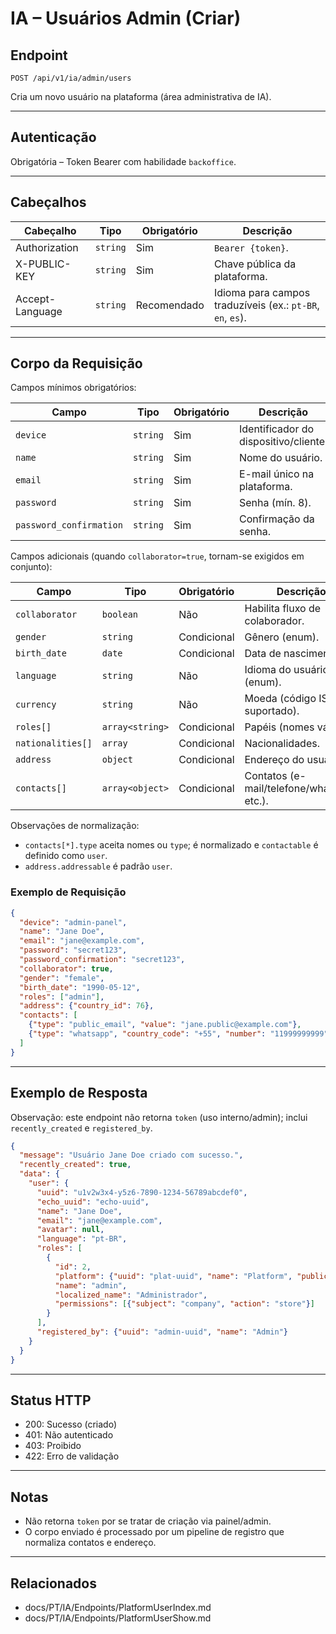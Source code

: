 # IA – Usuários Admin (Criar)

## Endpoint

`POST /api/v1/ia/admin/users`

Cria um novo usuário na plataforma (área administrativa de IA).

---

## Autenticação

Obrigatória – Token Bearer com habilidade `backoffice`.

---

## Cabeçalhos

| Cabeçalho | Tipo | Obrigatório | Descrição |
| --------- | ---- | ----------- | --------- |
| Authorization | `string` | Sim | `Bearer {token}`. |
| X-PUBLIC-KEY | `string` | Sim | Chave pública da plataforma. |
| Accept-Language | `string` | Recomendado | Idioma para campos traduzíveis (ex.: `pt-BR`, `en`, `es`). |

---

## Corpo da Requisição

Campos mínimos obrigatórios:

| Campo | Tipo | Obrigatório | Descrição |
| ----- | ---- | ----------- | --------- |
| `device` | `string` | Sim | Identificador do dispositivo/cliente. |
| `name` | `string` | Sim | Nome do usuário. |
| `email` | `string` | Sim | E-mail único na plataforma. |
| `password` | `string` | Sim | Senha (mín. 8). |
| `password_confirmation` | `string` | Sim | Confirmação da senha. |

Campos adicionais (quando `collaborator=true`, tornam-se exigidos em conjunto):

| Campo | Tipo | Obrigatório | Descrição |
| ----- | ---- | ----------- | --------- |
| `collaborator` | `boolean` | Não | Habilita fluxo de colaborador. |
| `gender` | `string` | Condicional | Gênero (enum). |
| `birth_date` | `date` | Condicional | Data de nascimento. |
| `language` | `string` | Não | Idioma do usuário (enum). |
| `currency` | `string` | Não | Moeda (código ISO suportado). |
| `roles[]` | `array<string>` | Condicional | Papéis (nomes válidos). |
| `nationalities[]` | `array` | Condicional | Nacionalidades. |
| `address` | `object` | Condicional | Endereço do usuário. |
| `contacts[]` | `array<object>` | Condicional | Contatos (e-mail/telefone/whatsapp, etc.). |

Observações de normalização:

- `contacts[*].type` aceita nomes ou `type`; é normalizado e `contactable` é definido como `user`.
- `address.addressable` é padrão `user`.

### Exemplo de Requisição

```json
{
  "device": "admin-panel",
  "name": "Jane Doe",
  "email": "jane@example.com",
  "password": "secret123",
  "password_confirmation": "secret123",
  "collaborator": true,
  "gender": "female",
  "birth_date": "1990-05-12",
  "roles": ["admin"],
  "address": {"country_id": 76},
  "contacts": [
    {"type": "public_email", "value": "jane.public@example.com"},
    {"type": "whatsapp", "country_code": "+55", "number": "11999999999"}
  ]
}
```

---

## Exemplo de Resposta

Observação: este endpoint não retorna `token` (uso interno/admin); inclui `recently_created` e `registered_by`.

```json
{
  "message": "Usuário Jane Doe criado com sucesso.",
  "recently_created": true,
  "data": {
    "user": {
      "uuid": "u1v2w3x4-y5z6-7890-1234-56789abcdef0",
      "echo_uuid": "echo-uuid",
      "name": "Jane Doe",
      "email": "jane@example.com",
      "avatar": null,
      "language": "pt-BR",
      "roles": [
        {
          "id": 2,
          "platform": {"uuid": "plat-uuid", "name": "Platform", "public_key": "..."},
          "name": "admin",
          "localized_name": "Administrador",
          "permissions": [{"subject": "company", "action": "store"}]
        }
      ],
      "registered_by": {"uuid": "admin-uuid", "name": "Admin"}
    }
  }
}
```

---

## Status HTTP

- 200: Sucesso (criado)
- 401: Não autenticado
- 403: Proibido
- 422: Erro de validação

---

## Notas

- Não retorna `token` por se tratar de criação via painel/admin.
- O corpo enviado é processado por um pipeline de registro que normaliza contatos e endereço.

---

## Relacionados

- docs/PT/IA/Endpoints/PlatformUserIndex.md
- docs/PT/IA/Endpoints/PlatformUserShow.md
